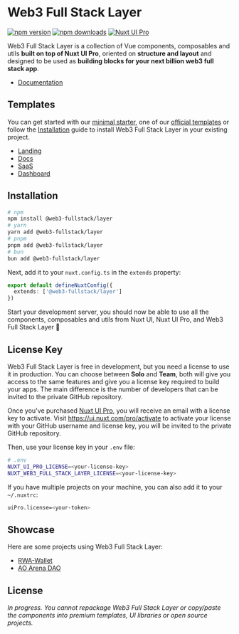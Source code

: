 # Web3 Full Stack Layer

[![npm version][npm-version-src]][npm-version-href]
[![npm downloads][npm-downloads-src]][npm-downloads-href]
[![Nuxt UI Pro][nuxt-src]][nuxt-href]

Web3 Full Stack Layer is a collection of Vue components, composables and utils **built on top of Nuxt UI Pro**, oriented on **structure and layout** and designed to be used as **building blocks for your next billion web3 full stack app**.

- [Documentation](./.docs)

## Templates

You can get started with our [minimal starter](https://github.com/Web3-FullStack/starter), one of our [official templates](https://github.com/orgs/Web3-FullStack/repositories?q=template) or follow the [Installation](#TODO) guide to install Web3 Full Stack Layer in your existing project.

- [Landing](https://github.com/Web3-FullStack/template-landing)
- [Docs](https://github.com/Web3-FullStack/template-docs)
- [SaaS](https://github.com/Web3-FullStack/template-saas)
- [Dashboard](https://github.com/Web3-FullStack/template-dashboard)

## Installation

```bash
# npm
npm install @web3-fullstack/layer
# yarn
yarn add @web3-fullstack/layer
# pnpm
pnpm add @web3-fullstack/layer
# bun
bun add @web3-fullstack/layer
```

Next, add it to your `nuxt.config.ts` in the `extends` property:

```ts
export default defineNuxtConfig({
  extends: ['@web3-fullstack/layer']
})
```

Start your development server, you should now be able to use all the components, composables and utils from Nuxt UI, Nuxt UI Pro, and Web3 Full Stack Layer 🚀 

## License Key

Web3 Full Stack Layer is free in development, but you need a license to use it in production. You can choose between **Solo** and **Team**, both will give you access to the same features and give you a license key required to build your apps. The main difference is the number of developers that can be invited to the private GitHub repository.

Once you've purchased [Nuxt UI Pro](https://ui.nuxt.com/pro?aff=KokMD), you will receive an email with a license key to activate. Visit <https://ui.nuxt.com/pro/activate> to activate your license with your GitHub username and license key, you will be invited to the private GitHub repository.

Then, use your license key in your `.env` file:

```sh
# .env
NUXT_UI_PRO_LICENSE=<your-license-key>
NUXT_WEB3_FULL_STACK_LAYER_LICENSE=<your-license-key>
```

If you have multiple projects on your machine, you can also add it to your `~/.nuxtrc`:

```sh
uiPro.license=<your-token>
```

## Showcase

Here are some projects using Web3 Full Stack Layer:

- [RWA-Wallet](https://RWA-Wallet.com)
- [AO Arena DAO](https://github.com/HelloRWA/Web3-FullStack-Starter)

<!-- Badges -->
[npm-version-src]: https://img.shields.io/npm/v/@web3-fullstack/layer/latest.svg?style=flat&colorA=020420&colorB=00DC82
[npm-version-href]: https://npmjs.com/package/@web3-fullstack/layer

[npm-downloads-src]: https://img.shields.io/npm/dm/@web3-fullstack/layer.svg?style=flat&colorA=020420&colorB=00DC82
[npm-downloads-href]: https://npmjs.com/package/@web3-fullstack/layer

[nuxt-src]: https://img.shields.io/badge/Nuxt-020420?logo=nuxt.js
[nuxt-href]: https://ui.nuxt.com/pro?aff=KokMD

## License

*In progress. You cannot repackage Web3 Full Stack Layer or copy/paste the components into premium templates, UI libraries or open source projects.*
